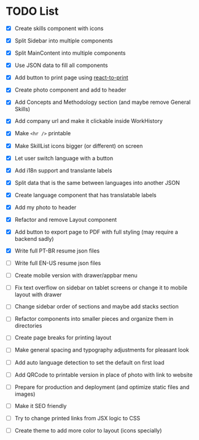 # TODO List
- [x] Create skills component with icons

- [x] Split Sidebar into multiple components

- [x] Split MainContent into multiple components

- [x] Use JSON data to fill all components

- [x] Add button to print page using [react-to-print](https://www.npmjs.com/package/react-to-print)

- [x] Create photo component and add to header

- [x] Add Concepts and Methodology section (and maybe remove General Skills)

- [x] Add company url and make it clickable inside WorkHistory

- [x] Make `<hr />` printable

- [x] Make SkillList icons bigger (or different) on screen

- [x] Let user switch language with a button

- [x] Add i18n support and translante labels

- [x] Split data that is the same between languages into another JSON

- [x] Create language component that has translatable labels

- [x] Add my photo to header

- [x] Refactor and remove Layout component

- [x] Add button to export page to PDF with full styling (may require a backend sadly)

- [x] Write full PT-BR resume json files

- [ ] Write full EN-US resume json files

- [ ] Create mobile version with drawer/appbar menu

- [ ] Fix text overflow on sidebar on tablet screens or change it to mobile layout with drawer

- [ ] Change sidebar order of sections and maybe add stacks section

- [ ] Refactor components into smaller pieces and organize them in directories

- [ ] Create page breaks for printing layout

- [ ] Make general spacing and typography adjustments for pleasant look

- [ ] Add auto language detection to set the default on first load

- [ ] Add QRCode to printable version in place of photo with link to website

- [ ] Prepare for production and deployment (and optimize static files and images)

- [ ] Make it SEO friendly

- [ ] Try to change printed links from JSX logic to CSS

- [ ] Create theme to add more color to layout (icons specially)

